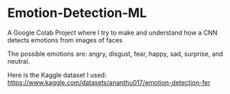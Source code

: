 # Emotion-Detection-ML
A Google Colab Project where I try to make and understand how a CNN detects emotions from images of faces

The possible emotions are: angry, disgust, fear, happy, sad, surprise, and neutral.

Here is the Kaggle dataset I used: https://www.kaggle.com/datasets/ananthu017/emotion-detection-fer

